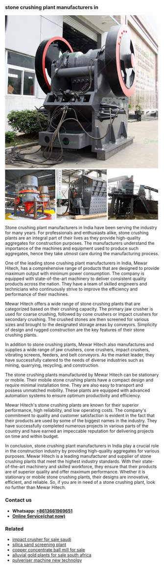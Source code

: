 <h3>stone crushing plant manufacturers in</h3><img src='1704857157.jpg' alt=''><p>Stone crushing plant manufacturers in India have been serving the industry for many years. For professionals and enthusiasts alike, stone crushing plants are an integral part of their lives as they provide high-quality aggregates for construction purposes. The manufacturers understand the importance of the machines and equipment used to produce such aggregates, hence they take utmost care during the manufacturing process.</p><p>One of the leading stone crushing plant manufacturers in India, Mewar Hitech, has a comprehensive range of products that are designed to provide maximum output with minimum power consumption. The company is equipped with state-of-the-art machinery to deliver consistent quality products across the nation. They have a team of skilled engineers and technicians who continuously strive to improve the efficiency and performance of their machines.</p><p>Mewar Hitech offers a wide range of stone crushing plants that are categorized based on their crushing capacity. The primary jaw crusher is used for coarse crushing, followed by cone crushers or impact crushers for secondary crushing. The crushed stones are then screened for various sizes and brought to the designated storage areas by conveyors. Simplicity of design and rugged construction are the key features of their stone crushing plants.</p><p>In addition to stone crushing plants, Mewar Hitech also manufactures and supplies a wide range of jaw crushers, cone crushers, impact crushers, vibrating screens, feeders, and belt conveyors. As the market leader, they have successfully catered to the needs of diverse industries such as mining, quarrying, recycling, and construction.</p><p>The stone crushing plants manufactured by Mewar Hitech can be stationary or mobile. Their mobile stone crushing plants have a compact design and require minimal installation time. They are also easy to transport and possess unmatched mobility. These plants are equipped with advanced automation systems to ensure optimum productivity and efficiency.</p><p>Mewar Hitech's stone crushing plants are known for their superior performance, high reliability, and low operating costs. The company's commitment to quality and customer satisfaction is evident in the fact that their products are used by some of the biggest names in the industry. They have successfully completed numerous projects in various parts of the country and have earned an impeccable reputation for delivering projects on time and within budget.</p><p>In conclusion, stone crushing plant manufacturers in India play a crucial role in the construction industry by providing high-quality aggregates for various purposes. Mewar Hitech is a leading manufacturer and supplier of stone crushing plants that meet the highest industry standards. With their state-of-the-art machinery and skilled workforce, they ensure that their products are of superior quality and offer maximum performance. Whether it is stationary or mobile stone crushing plants, their designs are innovative, efficient, and reliable. So, if you are in need of a stone crushing plant, look no further than Mewar Hitech.</p><h3>Contact us</h3><ul><li><strong>Whatsapp:&nbsp;<a href="https://wa.me/8613661969651">+8613661969651</a></strong></li><li><a href="https://swt.shibang-china.com/?git&amp;zhl&amp;stone crushing plant manufacturers in"><strong>Online Service(chat now)</strong></a></li></ul><h3>Related</h3><ul><li><a href='impact crusher for sale saudi.md'>impact crusher for sale saudi</a></li><li><a href='silica sand screening plant.md'>silica sand screening plant</a></li><li><a href='copper concentrate ball mill for sale.md'>copper concentrate ball mill for sale</a></li><li><a href='alluvial gold plants for sale south africa.md'>alluvial gold plants for sale south africa</a></li><li><a href='pulveriser machine new technolgy.md'>pulveriser machine new technolgy</a></li></ul>